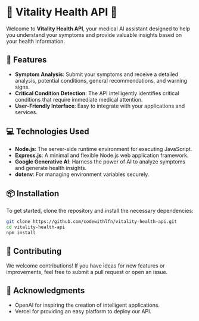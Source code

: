 # 🌟 Vitality Health API 🌟

Welcome to **Vitality Health API**, your medical AI assistant designed to help you understand your symptoms and provide valuable insights based on your health information.

## 🚀 Features

* **Symptom Analysis**: Submit your symptoms and receive a detailed analysis, potential conditions, general recommendations, and warning signs.
* **Critical Condition Detection**: The API intelligently identifies critical conditions that require immediate medical attention.
* **User-Friendly Interface**: Easy to integrate with your applications and services.

## 💻 Technologies Used

* **Node.js**: The server-side runtime environment for executing JavaScript.
* **Express.js**: A minimal and flexible Node.js web application framework.
* **Google Generative AI**: Harness the power of AI to analyze symptoms and generate health insights.
* **dotenv**: For managing environment variables securely.

## 📦 Installation

To get started, clone the repository and install the necessary dependencies:

```bash
git clone https://github.com/codewithlfn/vitality-health-api.git
cd vitality-health-api
npm install
```

## 🤝 Contributing

We welcome contributions! If you have ideas for new features or improvements, feel free to submit a pull request or open an issue.  

## 🙏 Acknowledgments

* OpenAI for inspiring the creation of intelligent applications.
* Vercel for providing an easy platform to deploy our API.
